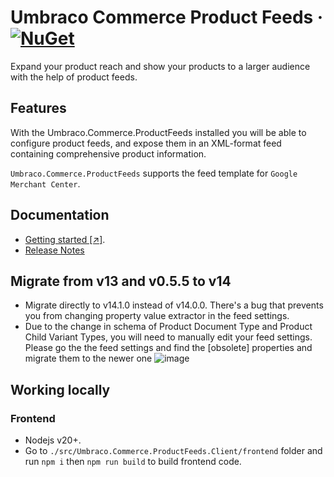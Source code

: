 # Umbraco Commerce Product Feeds &middot; [![NuGet](https://img.shields.io/nuget/v/Umbraco.Commerce.ProductFeeds.svg?style=modern&label=nuget)](https://www.nuget.org/packages/Umbraco.Commerce.ProductFeeds/) 

Expand your product reach and show your products to a larger audience with the help of product feeds.

## Features
With the Umbraco.Commerce.ProductFeeds installed you will be able to configure product feeds, and expose them in an XML-format feed containing comprehensive product information.

`Umbraco.Commerce.ProductFeeds` supports the feed template for `Google Merchant Center`.

## Documentation
- [Getting started [↗]](https://docs.umbraco.com/umbraco-commerce-packages/product-feeds/installation).
- [Release Notes](https://github.com/umbraco/Umbraco.Commerce.ProductFeeds/releases)


## Migrate from v13 and v0.5.5 to v14
- Migrate directly to v14.1.0 instead of v14.0.0. There's a bug that prevents you from changing property value extractor in the feed settings.
- Due to the change in schema of Product Document Type and Product Child Variant Types, you will need to manually edit your feed settings. Please go the the feed settings and find the [obsolete] properties and migrate them to the newer one
![image](https://github.com/user-attachments/assets/36d48973-11dc-49f2-b744-432152458419)


## Working locally
### Frontend
- Nodejs v20+.
- Go to `./src/Umbraco.Commerce.ProductFeeds.Client/frontend` folder and run `npm i` then `npm run build` to build frontend code.
